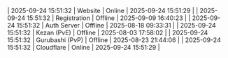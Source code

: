 | 2025-09-24 15:51:32 | Website | Online | 2025-09-24 15:51:29 |
| 2025-09-24 15:51:32 | Registration | Offline | 2025-09-09 16:40:23 |
| 2025-09-24 15:51:32 | Auth Server | Offline | 2025-08-18 09:33:31 |
| 2025-09-24 15:51:32 | Kezan (PvE) | Offline | 2025-08-03 17:58:02 |
| 2025-09-24 15:51:32 | Gurubashi (PvP) | Offline | 2025-08-23 21:44:06 |
| 2025-09-24 15:51:32 | Cloudflare | Online | 2025-09-24 15:51:29 |
